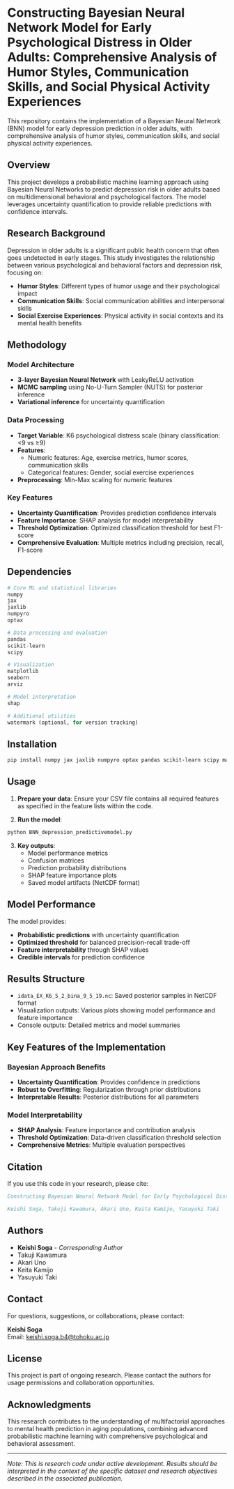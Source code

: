 # Constructing Bayesian Neural Network Model for Early Psychological Distress in Older Adults: Comprehensive Analysis of Humor Styles, Communication Skills, and Social Physical Activity Experiences


This repository contains the implementation of a Bayesian Neural Network (BNN) model for early depression prediction in older adults, with comprehensive analysis of humor styles, communication skills, and social physical activity experiences.

## Overview

This project develops a probabilistic machine learning approach using Bayesian Neural Networks to predict depression risk in older adults based on multidimensional behavioral and psychological factors. The model leverages uncertainty quantification to provide reliable predictions with confidence intervals.

## Research Background

Depression in older adults is a significant public health concern that often goes undetected in early stages. This study investigates the relationship between various psychological and behavioral factors and depression risk, focusing on:

- **Humor Styles**: Different types of humor usage and their psychological impact
- **Communication Skills**: Social communication abilities and interpersonal skills
- **Social Exercise Experiences**: Physical activity in social contexts and its mental health benefits

## Methodology

### Model Architecture
- **3-layer Bayesian Neural Network** with LeakyReLU activation
- **MCMC sampling** using No-U-Turn Sampler (NUTS) for posterior inference
- **Variational inference** for uncertainty quantification

### Data Processing
- **Target Variable**: K6 psychological distress scale (binary classification: <9 vs ≥9)
- **Features**: 
  - Numeric features: Age, exercise metrics, humor scores, communication skills
  - Categorical features: Gender, social exercise experiences
- **Preprocessing**: Min-Max scaling for numeric features

### Key Features
- **Uncertainty Quantification**: Provides prediction confidence intervals
- **Feature Importance**: SHAP analysis for model interpretability
- **Threshold Optimization**: Optimized classification threshold for best F1-score
- **Comprehensive Evaluation**: Multiple metrics including precision, recall, F1-score

## Dependencies

```python
# Core ML and statistical libraries
numpy
jax
jaxlib
numpyro
optax

# Data processing and evaluation
pandas
scikit-learn
scipy

# Visualization
matplotlib
seaborn
arviz

# Model interpretation
shap

# Additional utilities
watermark (optional, for version tracking)
```

## Installation

```bash
pip install numpy jax jaxlib numpyro optax pandas scikit-learn scipy matplotlib seaborn arviz shap
```

## Usage

1. **Prepare your data**: Ensure your CSV file contains all required features as specified in the feature lists within the code.

2. **Run the model**:
```bash
python BNN_depression_predictivemodel.py
```

3. **Key outputs**:
   - Model performance metrics
   - Confusion matrices
   - Prediction probability distributions
   - SHAP feature importance plots
   - Saved model artifacts (NetCDF format)

## Model Performance

The model provides:
- **Probabilistic predictions** with uncertainty quantification
- **Optimized threshold** for balanced precision-recall trade-off
- **Feature interpretability** through SHAP values
- **Credible intervals** for prediction confidence

## Results Structure

- `idata_EX_K6_5_2_bina_9_5_19.nc`: Saved posterior samples in NetCDF format
- Visualization outputs: Various plots showing model performance and feature importance
- Console outputs: Detailed metrics and model summaries

## Key Features of the Implementation

### Bayesian Approach Benefits
- **Uncertainty Quantification**: Provides confidence in predictions
- **Robust to Overfitting**: Regularization through prior distributions
- **Interpretable Results**: Posterior distributions for all parameters

### Model Interpretability
- **SHAP Analysis**: Feature importance and contribution analysis
- **Threshold Optimization**: Data-driven classification threshold selection
- **Comprehensive Metrics**: Multiple evaluation perspectives

## Citation

If you use this code in your research, please cite:

```bibtex
Constructing Bayesian Neural Network Model for Early Psychological Distress in Older Adults: Comprehensive Analysis of Humor Styles, Communication Skills, and Social Physical Activity Experiences (in prepareation)

Keishi Soga, Takuji Kawamura, Akari Uno, Keita Kamijo, Yasuyuki Taki
```

## Authors

- **Keishi Soga** - *Corresponding Author*
- Takuji Kawamura
- Akari Uno  
- Keita Kamijo
- Yasuyuki Taki

## Contact

For questions, suggestions, or collaborations, please contact:

**Keishi Soga**  
Email: keishi.soga.b4@tohoku.ac.jp

## License

This project is part of ongoing research. Please contact the authors for usage permissions and collaboration opportunities.

## Acknowledgments

This research contributes to the understanding of multifactorial approaches to mental health prediction in aging populations, combining advanced probabilistic machine learning with comprehensive psychological and behavioral assessment.

---

*Note: This is research code under active development. Results should be interpreted in the context of the specific dataset and research objectives described in the associated publication.*
